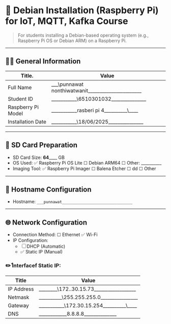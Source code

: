 # 🍓 Debian Installation (Raspberry Pi) for IoT, MQTT, Kafka Course

> For students installing a Debian-based operating system (e.g., Raspberry Pi OS or Debian ARM) on a Raspberry Pi.

---

## 🧑‍🎓 General Information

| Title.               | Value                                               |
| -------------------- | --------------------------------------------------- |
| Full Name            | \_\_\_\punnawat nonthiwatwanit_\_\_\_\_\_\_\_\_\_\_\_\_\_\_\_\_\_\_\_\_\_\_|
| Student ID           | \_\_\_\_\_\_\_\_\_\_\_\6510301032_\_\_\_\_\_\_\_\_\_\_\_\_\__ |
| Raspberry Pi Model   | \_\_\_\_\_\_\_\_\_\_\_rasberi pi 4\_\_\_\_\_\_\_\_\_\_\\_\_\_\_ |
| Installation Date    | \_\_\_\_\_\_\_\_\_\_\_\18/06/2025_\_\_\__\_\_\_\_\_\_\_\_\_\_ |


---

## 💾 SD Card Preparation

- SD Card Size: __64______ GB
- OS Used: ✅ Raspberry Pi OS Lite ☐ Debian ARM64 ☐ Other: __________
- Imaging Tool: ✅ Raspberry Pi Imager ☐ Balena Etcher ☐ dd ☐ Other

---

## 📛 Hostname Configuration

- Hostname: `___punnawat_______________________________`

---

## 🌐 Network Configuration

- Connection Method: ☐ Ethernet ✅ Wi-Fi
- IP Configuration:
  - ☐ DHCP (Automatic)
  - ✅ Static IP (Manual)

### ✏️ Iืnterfacef Static IP:

| Title        | Value                                               |
| ------------ | --------------------------------------------------- |
| IP Address   | \_\_\_\_\_\_\_\_\172..30.15.73_\_\_\_\_\_\_\_\_\_\_\_\_\_\_\_\_\_|
| Netmask      | \_\_\_\_\_\_\_\_\_\_\255.255.255.0_\_\_\_\_\_\_\_\_\_\_\_\_\_\__ |
| Gateway      | \_\_\_\_\_\_\_\_\_\_\_\172.30.15.254_\_\_\_\_\_\_\_\_\_\\_\_\_\_ |
| DNS          | \_\_\_\_\_\_\_\_\_\_\_\_8.8.8.8\_\_\__\_\_\_\_\_\_\_\_\_\_ |

